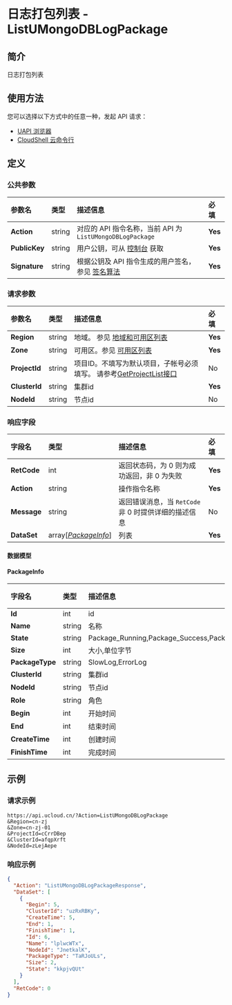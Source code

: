 # 日志打包列表 - ListUMongoDBLogPackage

## 简介

日志打包列表






## 使用方法

您可以选择以下方式中的任意一种，发起 API 请求：
- [UAPI 浏览器](https://console.ucloud.cn/uapi/detail?id=ListUMongoDBLogPackage)
- [CloudShell 云命令行](https://shell.ucloud.cn/)


## 定义

### 公共参数

| 参数名 | 类型 | 描述信息 | 必填 |
|:---|:---|:---|:---|
| **Action**     | string  | 对应的 API 指令名称，当前 API 为 `ListUMongoDBLogPackage`                        | **Yes** |
| **PublicKey**  | string  | 用户公钥，可从 [控制台](https://console.ucloud.cn/uapi/apikey) 获取                                             | **Yes** |
| **Signature**  | string  | 根据公钥及 API 指令生成的用户签名，参见 [签名算法](api/summary/signature.md)  | **Yes** |

### 请求参数

| 参数名 | 类型 | 描述信息 | 必填 |
|:---|:---|:---|:---|
| **Region** | string | 地域。 参见 [地域和可用区列表](https://docs.ucloud.cn/api/summary/regionlist) |**Yes**|
| **Zone** | string | 可用区。参见 [可用区列表](https://docs.ucloud.cn/api/summary/regionlist) |**Yes**|
| **ProjectId** | string | 项目ID。不填写为默认项目，子帐号必须填写。 请参考[GetProjectList接口](https://docs.ucloud.cn/api/summary/get_project_list) |No|
| **ClusterId** | string | 集群id |**Yes**|
| **NodeId** | string | 节点id |No|

### 响应字段

| 字段名 | 类型 | 描述信息 | 必填 |
|:---|:---|:---|:---|
| **RetCode** | int | 返回状态码，为 0 则为成功返回，非 0 为失败 |**Yes**|
| **Action** | string | 操作指令名称 |**Yes**|
| **Message** | string | 返回错误消息，当 `RetCode` 非 0 时提供详细的描述信息 |No|
| **DataSet** | array[[*PackageInfo*](#PackageInfo)] | 列表 |**Yes**|

#### 数据模型


#### PackageInfo

| 字段名 | 类型 | 描述信息 | 必填 |
|:---|:---|:---|:---|
| **Id** | int | id |No|
| **Name** | string | 名称 |No|
| **State** | string | Package_Running,Package_Success,Package_Failed,Package_Deleting,Package_Deleted,Package_DeleteFailed |No|
| **Size** | int | 大小,单位字节 |No|
| **PackageType** | string | SlowLog,ErrorLog |No|
| **ClusterId** | string | 集群id |No|
| **NodeId** | string | 节点id |No|
| **Role** | string | 角色 |No|
| **Begin** | int | 开始时间 |No|
| **End** | int | 结束时间 |No|
| **CreateTime** | int | 创建时间 |No|
| **FinishTime** | int | 完成时间 |No|

## 示例

### 请求示例
    
```
https://api.ucloud.cn/?Action=ListUMongoDBLogPackage
&Region=cn-zj
&Zone=cn-zj-01
&ProjectId=cCrrDBep
&ClusterId=afqpXrft
&NodeId=zLejAepe
```

### 响应示例
    
```json
{
  "Action": "ListUMongoDBLogPackageResponse",
  "DataSet": [
    {
      "Begin": 5,
      "ClusterId": "uzRxRBKy",
      "CreateTime": 5,
      "End": 1,
      "FinishTime": 1,
      "Id": 6,
      "Name": "lplwcWTx",
      "NodeId": "JnetkalK",
      "PackageType": "TaRJoULs",
      "Size": 2,
      "State": "kkpjvQUt"
    }
  ],
  "RetCode": 0
}
```





